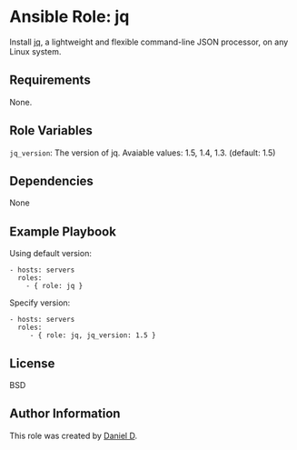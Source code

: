 Ansible Role: jq
=========

Install [jq](https://stedolan.github.io/jq/), a lightweight and flexible command-line JSON processor, on any Linux system.

Requirements
------------

None.

Role Variables
--------------

`jq_version`: The version of jq. Avaiable values: 1.5, 1.4, 1.3. (default: 1.5)

Dependencies
------------

None

Example Playbook
----------------

Using default version:

    - hosts: servers
      roles:
        - { role: jq }


Specify version:

    - hosts: servers
      roles:
         - { role: jq, jq_version: 1.5 }

License
-------

BSD

Author Information
------------------

This role was created by [Daniel D](https://github.com/djx339).
